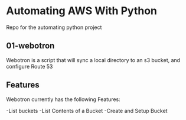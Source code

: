 # Automating AWS With Python

Repo for the automating python project

## 01-webotron

Webotron is a script that will sync a local directory to an s3 bucket, and configure Route 53

## Features

Webotron currently has the following Features:

-List buckets
-List Contents of a Bucket
-Create and Setup Bucket 
